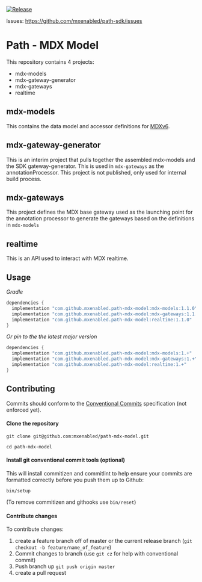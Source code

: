 [![Release](https://jitpack.io/v/mxenabled/path-mdx-model.svg)](https://jitpack.io/p/mxenabled/path-mdx-model)

Issues: https://github.com/mxenabled/path-sdk/issues

# Path - MDX Model

This repository contains 4 projects:

* mdx-models
* mdx-gateway-generator
* mdx-gateways
* realtime

## mdx-models

This contains the data model and accessor definitions for [MDXv6](https://developer.mx.com/drafts/mdx/overview/#what-is-helios).

## mdx-gateway-generator

This is an interim project that pulls together the assembled mdx-models and the SDK gateway-generator. This is used in `mdx-gateways` as the annotationProcessor. This project is not published, only used for internal build process.

## mdx-gateways

This project defines the MDX base gateway used as the launching point for the annotation processor to generate the gateways based on the definitions in `mdx-models`

## realtime

This is an API used to interact with MDX realtime.

## Usage

_Gradle_
<!-- x-release-please-start-version -->
```groovy
dependencies {
  implementation "com.github.mxenabled.path-mdx-model:mdx-models:1.1.0"
  implementation "com.github.mxenabled.path-mdx-model:mdx-gateways:1.1.0"
  implementation "com.github.mxenabled.path-mdx-model:realtime:1.1.0"
}
```
<!-- x-release-please-end -->

_Or pin to the the latest major version_
<!-- x-release-please-start-major -->
```groovy
dependencies {
  implementation "com.github.mxenabled.path-mdx-model:mdx-models:1.+"
  implementation "com.github.mxenabled.path-mdx-model:mdx-gateways:1.+"
  implementation "com.github.mxenabled.path-mdx-model:realtime:1.+"
}
```
<!-- x-release-please-end -->

## Contributing

Commits should conform to the [Conventional Commits](https://www.conventionalcommits.org/en/v1.0.0/) specification (not enforced yet).

#### Clone the repository

`git clone git@github.com:mxenabled/path-mdx-model.git`

`cd path-mdx-model`

#### Install git conventional commit tools (optional)

This will install commitizen and commitlint to help ensure your commits are formatted correctly before you push them up to Github:

`bin/setup`

(To remove commitizen and githooks use `bin/reset`)

#### Contribute changes

To contribute changes:

  1. create a feature branch off of master or the current release branch (`git checkout -b feature/name_of_feature`)
  2. Commit changes to branch (use `git cz` for help with conventional commit)
  3. Push branch up `git push origin master`
  4. create a pull request
